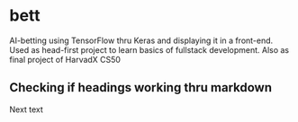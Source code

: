 # bett
AI-betting using TensorFlow thru Keras and displaying it in a front-end. 
Used as head-first project to learn basics of fullstack development. 
Also as final project of HarvadX CS50

## Checking if headings working thru markdown
Next text